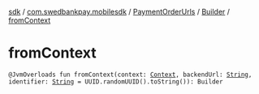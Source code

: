 [sdk](../../../index.md) / [com.swedbankpay.mobilesdk](../../index.md) / [PaymentOrderUrls](../index.md) / [Builder](index.md) / [fromContext](./from-context.md)

# fromContext

`@JvmOverloads fun fromContext(context: `[`Context`](https://developer.android.com/reference/android/content/Context.html)`, backendUrl: `[`String`](https://kotlinlang.org/api/latest/jvm/stdlib/kotlin/-string/index.html)`, identifier: `[`String`](https://kotlinlang.org/api/latest/jvm/stdlib/kotlin/-string/index.html)` = UUID.randomUUID().toString()): Builder`